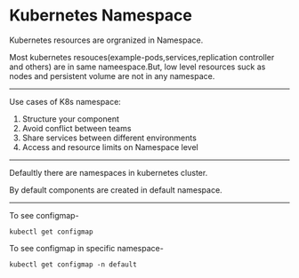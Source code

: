 <h1>Kubernetes Namespace</h1>

Kubernetes resources are orgranized in Namespace.<br/>

Most kubernetes resouces(example-pods,services,replication controller and others) are in same nameespace.But, low level resources suck as nodes and persistent volume are not in any namespace.

*******

Use cases of K8s namespace:
<br/>
 <ol>
    <li>Structure your component</li>
    <li>Avoid conflict between teams</li>
    <li>Share services between different environments</li>
    <li>Access and resource limits on Namespace level</li>
 </ol>


 *******

 Defaultly there are  namespaces in kubernetes cluster.<br/>

 By default components are created in default namespace.

 ********

 To see configmap-

    kubectl get configmap

To see configmap in specific namespace-

    kubectl get configmap -n default

